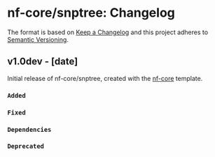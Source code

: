# nf-core/snptree: Changelog

The format is based on [Keep a Changelog](https://keepachangelog.com/en/1.0.0/)
and this project adheres to [Semantic Versioning](https://semver.org/spec/v2.0.0.html).

## v1.0dev - [date]

Initial release of nf-core/snptree, created with the [nf-core](https://nf-co.re/) template.

### `Added`

### `Fixed`

### `Dependencies`

### `Deprecated`
